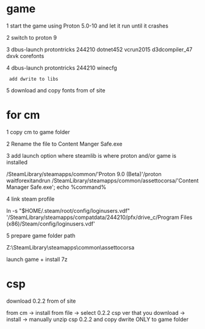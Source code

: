# game
1 start the game using Proton 5.0-10 and let it run until it crashes

2 switch to proton 9

3 dbus-launch protontricks 244210 dotnet452 vcrun2015 d3dcompiler_47 dxvk corefonts

4 dbus-launch protontricks 244210 winecfg

     add dwrite to libs

5 download and copy fonts from of site 

# for cm
1 copy cm to game folder

2 Rename the file to Content Manger Safe.exe

3 add launch option where steamlib is where proton and/or game is installed

/SteamLibrary/steamapps/common/'Proton 9.0 (Beta)'/proton waitforexitandrun /SteamLibrary/steamapps/common/assettocorsa/'Content Manager Safe.exe'; echo %command%

4 link steam profile

ln -s "$HOME/.steam/root/config/loginusers.vdf" '/SteamLibrary/steamapps/compatdata/244210/pfx/drive_c/Program Files (x86)/Steam/config/loginusers.vdf'

5 prepare game folder path

Z:\SteamLibrary\steamapps\common\assettocorsa

launch game + install 7z
# csp
download 0.2.2 from of site 

from cm -> install from file -> select 0.2.2 csp ver that you download -> install -> manually unzip csp 0.2.2 and copy dwrite ONLY to game folder 
